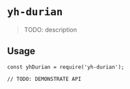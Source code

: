 # `yh-durian`

> TODO: description

## Usage

```
const yhDurian = require('yh-durian');

// TODO: DEMONSTRATE API
```
